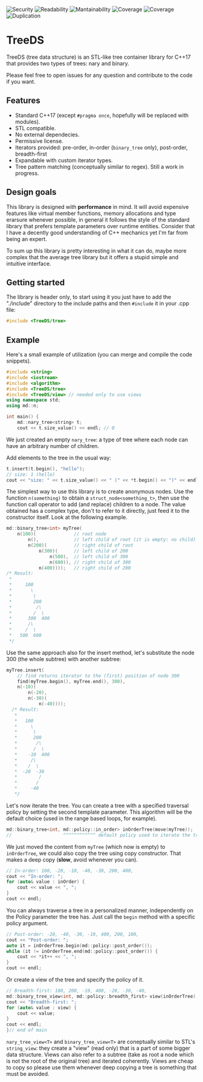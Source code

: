 ![Security](https://sonarcloud.io/api/project_badges/measure?project=barsan-md_tree-ds&metric=security_rating)
![Readability](https://sonarcloud.io/api/project_badges/measure?project=barsan-md_tree-ds&metric=reliability_rating)
![Mantainability](https://sonarcloud.io/api/project_badges/measure?project=barsan-md_tree-ds&metric=sqale_rating)
![Coverage](https://sonarcloud.io/api/project_badges/measure?project=barsan-md_tree-ds&metric=coverage)
![Coverage](https://sonarcloud.io/api/project_badges/measure?project=barsan-md_tree-ds&metric=coverage)
![Duplication](https://sonarcloud.io/api/project_badges/measure?project=barsan-md_tree-ds&metric=duplicated_lines_density)

# TreeDS
TreeDS (tree data structure) is an STL-like tree container library for C++17 that provides two types of trees: nary and binary.

Please feel free to open issues for any question and contribute to the code if you want.

## Features
* Standard C++17 (except ```#pragma once```, hopefully will be replaced with modules).
* STL compatible.
* No external dependecies.
* Permissive license.
* Iterators provided: pre-order, in-order (```binary_tree``` only), post-order, breadth-first
* Expandable with custom iterator types.
* Tree pattern matching (conceptually similar to regex). Still a work in progress.

## Design goals
This library is designed with **performance** in mind. It will avoid expensive features like virtual member functions, memory allocations and type erarsure whenever possible, in general it follows the style of the standard library that prefers template parameters over runtime entities. Consider that I have a decently good understanding of C++ mechanics yet I'm far from being an expert.

To sum up this library is pretty interesting in what it can do, maybe more complex that the average tree library but it offers a stupid simple and intuitive interface.

## Getting started
The library is header only, to start using it you just have to add the "./include" directory to the include paths and
then `#include` it in your .cpp file:

```c++
#include <TreeDS/tree>
```

## Example
Here's a small example of utilization (you can merge and compile the code snippets).

```c++
#include <string>
#include <iostream>
#include <algorithm>
#include <TreeDS/tree>
#include <TreeDS/view> // needed only to use views
using namespace std;
using md::n;

int main() {
    md::nary_tree<string> t;
    cout << t.size_value() << endl; // 0
```

We just created an empty ```nary_tree```: a type of tree where each node can have an arbitrary number of children.

Add elements to the tree in the usual way:

```c++
t.insert(t.begin(), "hello");
// size: 1 (hello)
cout << "size: " << t.size_value() << " (" << *t.begin() << ")" << endl;
```

The simplest way to use this library is to create anonymous nodes. Use the function ```n(something)``` to obtain a `struct_node<something_t>`, then use the function call operator to add (and replace) children to a node. The value obtained has a complex type, don't to refer to it directly, just feed it to the constructor itself. Look at the following example.

```c++
md::binary_tree<int> myTree(
    n(100)(              // root node
        n(),             // left child of root (it is empty: no child)
        n(200)(          // right child of root
            n(300)(      // left child of 200
                n(500),  // left child of 300
                n(600)), // right child of 300
            n(400))));   // right child of 200
/* Result:
 *
 *     100
 *       \
 *        \
 *        200
 *         /\
 *        /  \
 *      300  400
 *      /\
 *     /  \
 *   500  600
 */
```

Use the same approach also for the insert method, let's substitute the node 300 (the whole subtree) with another subtree:

```c++
myTree.insert(
    // find returns iterator to the (first) position of node 300
    find(myTree.begin(), myTree.end(), 300),
    n(-10)(
        n(-20),
        n(-30)(
            n(-40))));
  /* Result:
   *
   *   100
   *     \
   *      \
   *      200
   *       /\
   *      /  \
   *    -10  400
   *     /\
   *    /  \
   *  -20  -30
   *        /
   *       /
   *     -40
   */
```

Let's now iterate the tree. You can create a tree with a specified traversal policy by setting the second template parameter. This algorithm will be the default choice (used in the range based loops, for example).

```c++
md::binary_tree<int, md::policy::in_order> inOrderTree(move(myTree));
//                   ^^^^^^^^^^^^ default policy used to iterate the tree
```

We just moved the content from `myTree` (which now is empty) to `inOrderTree`, we could also copy the tree using copy constructor. That makes a deep copy (**slow**, avoid whenever you can).

```c++
// In-order: 100, -20, -10, -40, -30, 200, 400,
cout << "In-order: ";
for (auto& value : inOrder) {
    cout << value << ", ";
}
cout << endl;
```

You can always traverse a tree in a personalized manner, independently on the Policy parameter the tree has. Just call the `begin` method with a specific policy argument.

```c++
// Post-order: -20, -40, -30, -10, 400, 200, 100, 
cout << "Post-order: ";
auto it = inOrderTree.begin(md::policy::post_order());
while (it != inOrderTree.end(md::policy::post_order()) {
    cout << *it++ << ", ";
}
cout << endl;
```

Or create a view of the tree and specify the policy of it.

```c++
// Breadth-first: 100, 200, -10, 400, -20, -30, -40,
md::binary_tree_view<int, md::policy::breadth_first> view(inOrderTree);
cout << "Breadth-first: ";
for (auto& value : view) {
    cout << value;
}
cout << endl;
}// end of main
```

`nary_tree_view<T>` and `binary_tree_view<T>` are coneptually similar to STL's `string_view`: they create a "view" (read only) that is a part of some bigger data structure.
Views can also refer to a subtree (take as root a node which is not the root of the original tree) and iterated coherently.
Views are cheap to copy so please use them whenever deep copying a tree is something that must be avoided.
